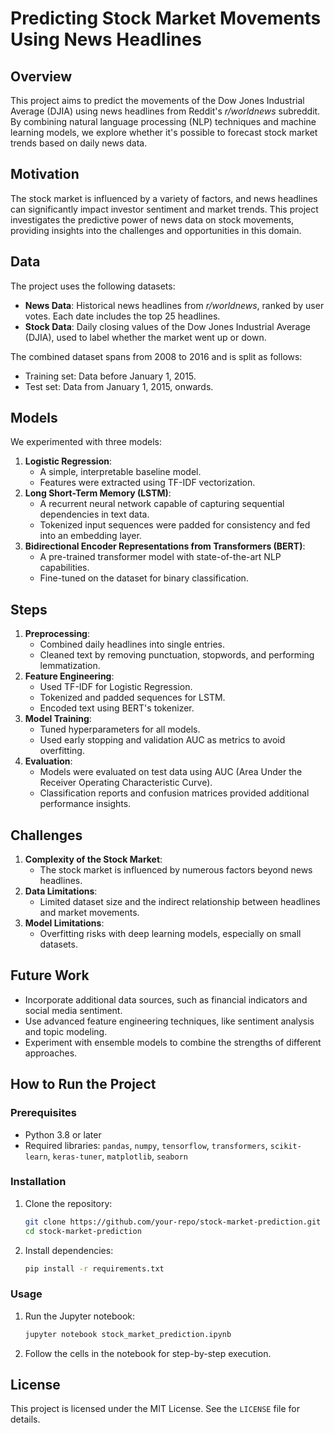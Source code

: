 
# Predicting Stock Market Movements Using News Headlines

## Overview

This project aims to predict the movements of the Dow Jones Industrial Average (DJIA) using news headlines from Reddit's *r/worldnews* subreddit. By combining natural language processing (NLP) techniques and machine learning models, we explore whether it's possible to forecast stock market trends based on daily news data.

## Motivation

The stock market is influenced by a variety of factors, and news headlines can significantly impact investor sentiment and market trends. This project investigates the predictive power of news data on stock movements, providing insights into the challenges and opportunities in this domain.

## Data

The project uses the following datasets:
- **News Data**: Historical news headlines from *r/worldnews*, ranked by user votes. Each date includes the top 25 headlines.
- **Stock Data**: Daily closing values of the Dow Jones Industrial Average (DJIA), used to label whether the market went up or down.

The combined dataset spans from 2008 to 2016 and is split as follows:
- Training set: Data before January 1, 2015.
- Test set: Data from January 1, 2015, onwards.

## Models

We experimented with three models:
1. **Logistic Regression**:
   - A simple, interpretable baseline model.
   - Features were extracted using TF-IDF vectorization.
2. **Long Short-Term Memory (LSTM)**:
   - A recurrent neural network capable of capturing sequential dependencies in text data.
   - Tokenized input sequences were padded for consistency and fed into an embedding layer.
3. **Bidirectional Encoder Representations from Transformers (BERT)**:
   - A pre-trained transformer model with state-of-the-art NLP capabilities.
   - Fine-tuned on the dataset for binary classification.

## Steps

1. **Preprocessing**:
   - Combined daily headlines into single entries.
   - Cleaned text by removing punctuation, stopwords, and performing lemmatization.
2. **Feature Engineering**:
   - Used TF-IDF for Logistic Regression.
   - Tokenized and padded sequences for LSTM.
   - Encoded text using BERT's tokenizer.
3. **Model Training**:
   - Tuned hyperparameters for all models.
   - Used early stopping and validation AUC as metrics to avoid overfitting.
4. **Evaluation**:
   - Models were evaluated on test data using AUC (Area Under the Receiver Operating Characteristic Curve).
   - Classification reports and confusion matrices provided additional performance insights.

## Challenges

1. **Complexity of the Stock Market**:
   - The stock market is influenced by numerous factors beyond news headlines.
2. **Data Limitations**:
   - Limited dataset size and the indirect relationship between headlines and market movements.
3. **Model Limitations**:
   - Overfitting risks with deep learning models, especially on small datasets.

## Future Work

- Incorporate additional data sources, such as financial indicators and social media sentiment.
- Use advanced feature engineering techniques, like sentiment analysis and topic modeling.
- Experiment with ensemble models to combine the strengths of different approaches.

## How to Run the Project

### Prerequisites
- Python 3.8 or later
- Required libraries: `pandas`, `numpy`, `tensorflow`, `transformers`, `scikit-learn`, `keras-tuner`, `matplotlib`, `seaborn`

### Installation
1. Clone the repository:
   ```bash
   git clone https://github.com/your-repo/stock-market-prediction.git
   cd stock-market-prediction
   ```
2. Install dependencies:
   ```bash
   pip install -r requirements.txt
   ```

### Usage
1. Run the Jupyter notebook:
   ```bash
   jupyter notebook stock_market_prediction.ipynb
   ```
2. Follow the cells in the notebook for step-by-step execution.


## License

This project is licensed under the MIT License. See the `LICENSE` file for details.
